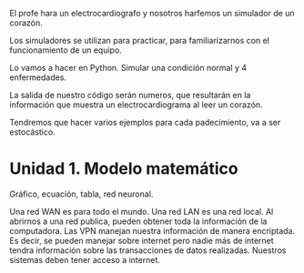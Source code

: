 El profe hara un electrocardiografo y nosotros harfemos un simulador de un corazón.

Los simuladores se utilizan para practicar, para familiarizarnos con el funcionamiento de un equipo.

Lo vamos a hacer en Python. Simular una condición normal y 4 enfermedades.

La salida de nuestro código serán numeros, que resultarán en la información que muestra un electrocardiograma al leer un corazón.

Tendremos que hacer varios ejemplos para cada padecimiento, va a ser estocástico.

# Unidad 1. Modelo matemático
Gráfico, ecuación, tabla, red neuronal.

Una red WAN es para todo el mundo. Una red LAN es una red local. Al abrirnos a una red publica, pueden obtener toda la información de la computadora.
Las VPN manejan nuestra información de manera encriptada. Es decir, se pueden manejar sobre internet pero nadie más de internet tendra información sobre las transacciones de datos realizadas. 
Nuestros sistemas deben tener acceso a internet.